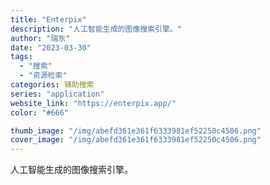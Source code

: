 ```yaml
---
title: "Enterpix"
description: "人工智能生成的图像搜索引擎。"
author: "瑞东"
date: "2023-03-30"
tags:
  - "搜索"
  - "资源检索"
categories: 辅助搜索
series: "application"
website_link: "https://enterpix.app/"
color: "#666"

thumb_image: "/img/abefd361e361f6333981ef52250c4506.png"
cover_image: "/img/abefd361e361f6333981ef52250c4506.png"
---
```


人工智能生成的图像搜索引擎。